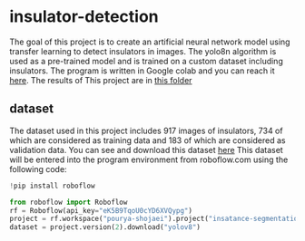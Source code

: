 # insulator-detection
The goal of this project is to create an artificial neural network model using transfer learning to detect insulators in images. The yolo8n algorithm is used as a pre-trained model and is trained on a custom dataset including insulators.
The program is written in Google colab and you can reach it [here](https://github.com/Musa1994d/insulator-detection/blob/main/insulator_detect_yolo8n.ipynb). The results of This project are in [this folder](https://github.com/Musa1994d/insulator-detection/tree/main/results)

## dataset
The dataset used in this project includes 917 images of insulators, 734 of which are considered as training data and 183 of which are considered as validation data. You can see and download this dataset [here](https://drive.google.com/drive/folders/1ht-Rm8S9wrBUQepxTEXjVMHnGwsKJi_t?usp=sharing)
This dataset will be entered into the program environment from roboflow.com using the following code:
```py
!pip install roboflow

from roboflow import Roboflow
rf = Roboflow(api_key="eK5B9TqoU0cYD6XVQypg")
project = rf.workspace("pourya-shojaei").project("insatance-segmentation-insulator")
dataset = project.version(2).download("yolov8")
```
